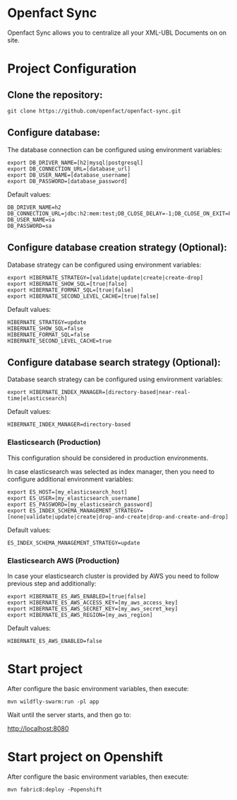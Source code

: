 # Openfact Sync
Openfact Sync allows you to centralize all your XML-UBL Documents on on site.

# Project Configuration

## Clone the repository:
```
git clone https://github.com/openfact/openfact-sync.git
```
## Configure database:

The database connection can be configured using environment variables:
```
export DB_DRIVER_NAME=[h2|mysql|postgresql]
export DB_CONNECTION_URL=[database_url]
export DB_USER_NAME=[database_username]
export DB_PASSWORD=[database_password]
```

Default values:
```
DB_DRIVER_NAME=h2
DB_CONNECTION_URL=jdbc:h2:mem:test;DB_CLOSE_DELAY=-1;DB_CLOSE_ON_EXIT=FALSE
DB_USER_NAME=sa
DB_PASSWORD=sa
```


## Configure database creation strategy (Optional):

Database strategy can be configured using environment variables:
```
export HIBERNATE_STRATEGY=[validate|update|create|create-drop]
export HIBERNATE_SHOW_SQL=[true|false]
export HIBERNATE_FORMAT_SQL=[true|false]
export HIBERNATE_SECOND_LEVEL_CACHE=[true|false]
```

Default values:
```
HIBERNATE_STRATEGY=update
HIBERNATE_SHOW_SQL=false
HIBERNATE_FORMAT_SQL=false
HIBERNATE_SECOND_LEVEL_CACHE=true
```

## Configure database search strategy (Optional):

Database search strategy can be configured using environment variables:
```
export HIBERNATE_INDEX_MANAGER=[directory-based|near-real-time|elasticsearch]
```
Default values:
```
HIBERNATE_INDEX_MANAGER=directory-based
```

### Elasticsearch (Production)
This configuration should be considered in production environments.

In case elasticsearch was selected as index manager, then you need to configure additional environment variables:
```
export ES_HOST=[my_elasticsearch_host]
export ES_USER=[my_elasticsearch_username]
export ES_PASSWORD=[my_elasticsearch_password]
export ES_INDEX_SCHEMA_MANAGEMENT_STRATEGY=[none|validate|update|create|drop-and-create|drop-and-create-and-drop]
```
Default values:
```
ES_INDEX_SCHEMA_MANAGEMENT_STRATEGY=update
```

### Elasticsearch AWS (Production)
In case your elasticsearch cluster is provided by AWS you need to follow previous step and additionally:

```
export HIBERNATE_ES_AWS_ENABLED=[true|false]
export HIBERNATE_ES_AWS_ACCESS_KEY=[my_aws_access_key]
export HIBERNATE_ES_AWS_SECRET_KEY=[my_aws_secret_key]
export HIBERNATE_ES_AWS_REGION=[my_aws_region]
```

Default values:
```
HIBERNATE_ES_AWS_ENABLED=false
```

# Start project
After configure the basic environment variables, then execute:

```
mvn wildfly-swarm:run -pl app
```

Wait until the server starts, and then go to:

<http://localhost:8080>

# Start project on Openshift
After configure the basic environment variables, then execute:

```
mvn fabric8:deploy -Popenshift
```